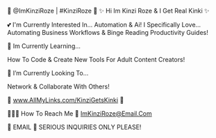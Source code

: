 🌸 @ImKinziRoze | #KinziRoze 🌸
✨ Hi Im Kinzi Roze & I Get Real Kinki ✨

💕 I'm Currently Interested In...
Automation & Ai! I Specifically Love...
Automating Business Workflows & Binge Reading Productivity Guides!

🧠 Im Currently Learning...

How To Code & Create New Tools For Adult Content Creators!

💞️ I’m Currently Looking To...

Network & Collaborate With Others!

🤍 www.AllMyLinks.com/KinziGetsKinki 🤍

🧚🏻‍♀️ How To Reach Me 🟰 ImKinziRoze@Email.Com
 
🤍 EMAIL 🟰 SERIOUS INQUIRIES ONLY PLEASE!

<!---
ImKinziRoze/ImKinziRoze is a ✨ special ✨ repository because its `README.md` (this file) appears on your GitHub profile.
You can click the Preview link to take a look at your changes.
--->
